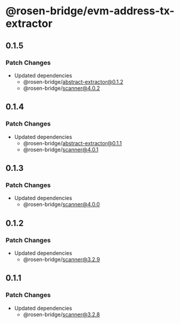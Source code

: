# @rosen-bridge/evm-address-tx-extractor

## 0.1.5

### Patch Changes

- Updated dependencies
  - @rosen-bridge/abstract-extractor@0.1.2
  - @rosen-bridge/scanner@4.0.2

## 0.1.4

### Patch Changes

- Updated dependencies
  - @rosen-bridge/abstract-extractor@0.1.1
  - @rosen-bridge/scanner@4.0.1

## 0.1.3

### Patch Changes

- Updated dependencies
  - @rosen-bridge/scanner@4.0.0

## 0.1.2

### Patch Changes

- Updated dependencies
  - @rosen-bridge/scanner@3.2.9

## 0.1.1

### Patch Changes

- Updated dependencies
  - @rosen-bridge/scanner@3.2.8
